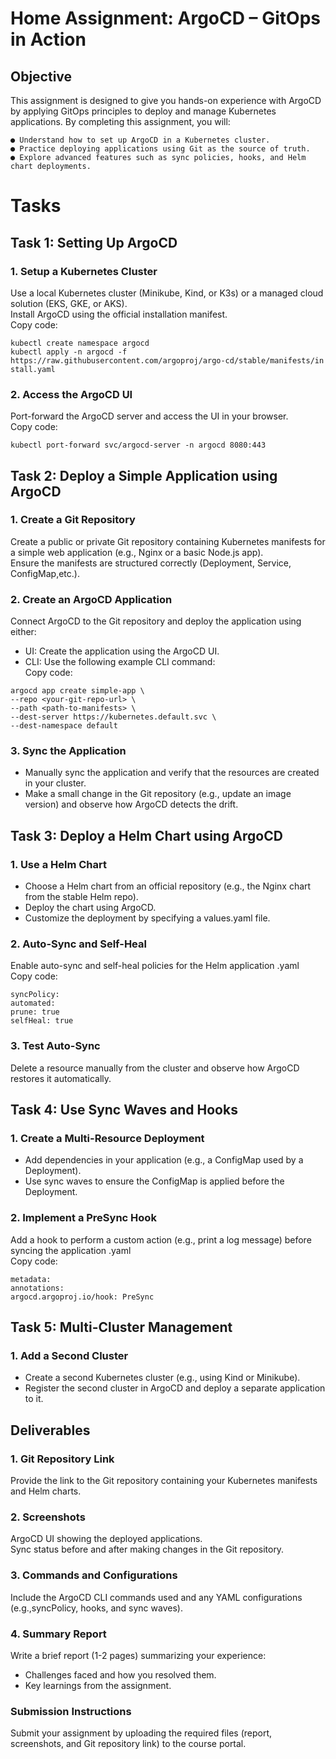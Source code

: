 # Home Assignment: ArgoCD – GitOps in Action
## Objective
This assignment is designed to give you hands-on experience with ArgoCD by applying GitOps
principles to deploy and manage Kubernetes applications. By completing this assignment, you
will:

    ● Understand how to set up ArgoCD in a Kubernetes cluster.
    ● Practice deploying applications using Git as the source of truth.
    ● Explore advanced features such as sync policies, hooks, and Helm chart deployments.

# Tasks
## Task 1: Setting Up ArgoCD
### 1. Setup a Kubernetes Cluster  
Use a local Kubernetes cluster (Minikube, Kind, or K3s) or a managed cloud  
solution (EKS, GKE, or AKS).  
Install ArgoCD using the official installation manifest.  
Copy code:
```
kubectl create namespace argocd
kubectl apply -n argocd -f
https://raw.githubusercontent.com/argoproj/argo-cd/stable/manifests/in
stall.yaml
```
### 2. Access the ArgoCD UI
Port-forward the ArgoCD server and access the UI in your browser.  
Copy code:
```
kubectl port-forward svc/argocd-server -n argocd 8080:443
```

## Task 2: Deploy a Simple Application using ArgoCD
### 1. Create a Git Repository
Create a public or private Git repository containing Kubernetes manifests for a simple web application (e.g., Nginx or a basic Node.js app).  
Ensure the manifests are structured correctly (Deployment, Service, ConfigMap,etc.).  
### 2. Create an ArgoCD Application
Connect ArgoCD to the Git repository and deploy the application using either:
- UI: Create the application using the ArgoCD UI.
- CLI: Use the following example CLI command:  
Copy code:
```
argocd app create simple-app \
--repo <your-git-repo-url> \
--path <path-to-manifests> \
--dest-server https://kubernetes.default.svc \
--dest-namespace default
```

### 3. Sync the Application
- Manually sync the application and verify that the resources are created in your cluster.
- Make a small change in the Git repository (e.g., update an image version) and observe how ArgoCD detects the drift.

## Task 3: Deploy a Helm Chart using ArgoCD
### 1. Use a Helm Chart
- Choose a Helm chart from an official repository (e.g., the Nginx chart from the stable Helm repo).
- Deploy the chart using ArgoCD.
- Customize the deployment by specifying a values.yaml file.
### 2. Auto-Sync and Self-Heal
Enable auto-sync and self-heal policies for the Helm application .yaml  
Copy code:
```
syncPolicy:
automated:
prune: true
selfHeal: true
```

### 3. Test Auto-Sync
Delete a resource manually from the cluster and observe how ArgoCD restores it automatically.

## Task 4: Use Sync Waves and Hooks
### 1. Create a Multi-Resource Deployment
- Add dependencies in your application (e.g., a ConfigMap used by a Deployment).
- Use sync waves to ensure the ConfigMap is applied before the Deployment.
### 2. Implement a PreSync Hook
Add a hook to perform a custom action (e.g., print a log message) before syncing the application .yaml  
Copy code:
```
metadata:
annotations:
argocd.argoproj.io/hook: PreSync
```

## Task 5: Multi-Cluster Management
### 1. Add a Second Cluster
- Create a second Kubernetes cluster (e.g., using Kind or Minikube).
- Register the second cluster in ArgoCD and deploy a separate application to it.

## Deliverables
### 1. Git Repository Link
Provide the link to the Git repository containing your Kubernetes manifests and Helm
charts.
### 2. Screenshots
ArgoCD UI showing the deployed applications.  
Sync status before and after making changes in the Git repository.
### 3. Commands and Configurations
Include the ArgoCD CLI commands used and any YAML configurations (e.g.,syncPolicy, hooks, and sync waves).
### 4. Summary Report
Write a brief report (1-2 pages) summarizing your experience:
- Challenges faced and how you resolved them.
- Key learnings from the assignment.
### Submission Instructions
Submit your assignment by uploading the required files (report, screenshots, and Git repository link) to the course portal.